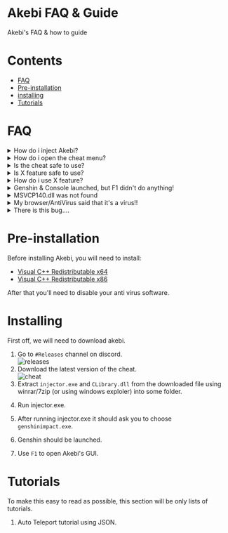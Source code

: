 # Akebi FAQ & Guide
 Akebi's FAQ & how to guide

# Contents
- [FAQ](#faq)
- [Pre-installation](#pre-installation)
- [installing](#installing)
- [Tutorials](#tutorials)

# FAQ
<details><summary>How do i inject Akebi?</summary>
Go to installation section.
</details>
<details><summary>How do i open the cheat menu?</summary>
<h1>F1</h1>
</details>
<details><summary>Is the cheat safe to use?</summary>
<b>By Injecting Akebi, you are breaking Mihoyo's TOS. If you don't want to get banned, don't use cheats.</b>
</details>
<details><summary>Is X feature safe to use?</summary>
People generally had different results when using a certain feature. anything with orange text next to it is risky to use.
</details>
<details><summary>How do i use X feature?</summary>
Check out the (?) next to the cheat option! <br> 
<img src="https://i.imgur.com/QGej2bv.png"/> <br>
Or you could check out the tutorial Section for spesific features.
</details>
<details><summary>Genshin & Console launched, but F1 didn't do anything!</summary>
Try disabling overlays like:
<ul>
<li>Geforce Experience</li>
<li>Discord Overlay</li>
<li>AMD monitor</li>
<li>Xbox Game Bar</li>
<li>Steam Overlay</li>
<li>RivaTuner(MSI AfterBurner Overlay)</li>
</ul>
</details>
<details><summary>MSVCP140.dll was not found</summary>
Install <a href="https://aka.ms/vs/19/release/vc_redist.x64.exe">Visual C++ Redistributable x64</a> and <a href="https://aka.ms/vs/19/release/vc_redist.x86.exe">Visual C++ Redistributable x86</a>. Reboot and try again.
</details>
<details><summary>My browser/AntiVirus said that it's a virus!!</summary>
Disable your Anti Virus software.  
Akebi works by editing program memory...thats also what some viruses do.
</details>
<details><summary>There is this bug....</summary>
Go to #Support
</details>

# Pre-installation
Before installing Akebi, you will need to install: 
- [Visual C++ Redistributable x64](https://aka.ms/vs/17/release/vc_redist.x64.exe) 
- [Visual C++ Redistributable x86](https://aka.ms/vs/17/release/vc_redist.x86.exe)

After that you'll need to disable your anti virus software.
<!-- add more info on this. -->

# Installing
First off, we will need to download akebi.
1. Go to `#Releases` channel on discord.  
![releases](https://i.imgur.com/aidoauS.png)
2. Download the latest version of the cheat.  
![cheat](https://i.imgur.com/KzTgKe7.png)
3. Extract `injector.exe` and `CLibrary.dll` from the downloaded file using winrar/7zip (or using windows exploler) into some folder.
<!-- image here -->
4. Run injector.exe.
<!-- image of injector.exe -->
5. After running injector.exe it should ask you to choose `genshinimpact.exe`. 
<!-- image of genshinimpact.exe being choosed on the popup -->
6. Genshin should be launched.
<!-- Image of injected genshin  -->
7. Use `F1` to open Akebi's GUI.

<!-- Linux tutorial -->

# Tutorials
To make this easy to read as possible, this section will be only lists of tutorials.
  
1. Auto Teleport tutorial using JSON.